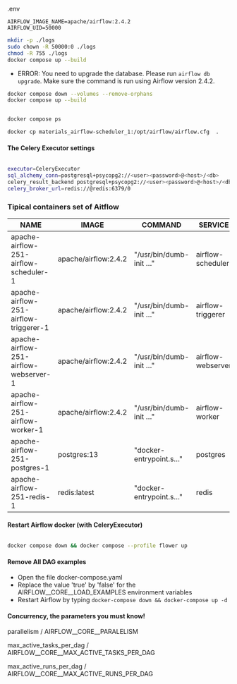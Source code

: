 .env
```env
AIRFLOW_IMAGE_NAME=apache/airflow:2.4.2
AIRFLOW_UID=50000
```

```bash
mkdir -p ./logs
sudo chown -R 50000:0 ./logs
chmod -R 755 ./logs
docker compose up --build
```

- ERROR: You need to upgrade the database. Please run `airflow db upgrade`. Make sure the command is run using Airflow version 2.4.2.

```bash
docker compose down --volumes --remove-orphans
docker compose up --build


docker compose ps

docker cp materials_airflow-scheduler_1:/opt/airflow/airflow.cfg  .

```


#### The Celery Executor settings
```bash

executor=CeleryExecutor
sql_alchemy_conn=postgresql+psycopg2://<user><password>@<host>/<db>
celery_result_backend postgresql+psycopg2://<user><password>@<host>/<db>
celery_broker_url=redis://@redis:6379/0
```


### Tipical containers set of Aitflow

| NAME                                     | IMAGE                  | COMMAND                     | SERVICE             | CREATED     | STATUS              | PORTS                                           |
|------------------------------------------|-------------------------|------------------------------|---------------------|-------------|---------------------|--------------------------------------------------|
| apache-airflow-251-airflow-scheduler-1   | apache/airflow:2.4.2   | "/usr/bin/dumb-init …"      | airflow-scheduler   | 3 days ago  | Up 3 hours (healthy) | 8080/tcp                                        |
| apache-airflow-251-airflow-triggerer-1   | apache/airflow:2.4.2   | "/usr/bin/dumb-init …"      | airflow-triggerer   | 3 days ago  | Up 3 hours (healthy) | 8080/tcp                                        |
| apache-airflow-251-airflow-webserver-1   | apache/airflow:2.4.2   | "/usr/bin/dumb-init …"      | airflow-webserver   | 3 days ago  | Up 3 hours (healthy) | 0.0.0.0:8080->8080/tcp, [::]:8080->8080/tcp     |
| apache-airflow-251-airflow-worker-1      | apache/airflow:2.4.2   | "/usr/bin/dumb-init …"      | airflow-worker      | 3 days ago  | Up 3 hours (healthy) | 8080/tcp                                        |
| apache-airflow-251-postgres-1            | postgres:13            | "docker-entrypoint.s…"      | postgres            | 3 days ago  | Up 3 hours (healthy) | 5432/tcp                                        |
| apache-airflow-251-redis-1               | redis:latest           | "docker-entrypoint.s…"      | redis               | 3 days ago  | Up 3 hours (healthy) | 6379/tcp                                        |


#### Restart Airflow docker (with CeleryExecutor)

```bash

docker compose down && docker compose --profile flower up

```


#### Remove All DAG examples

- Open the file docker-compose.yaml
- Replace the value 'true' by 'false' for the AIRFLOW__CORE__LOAD_EXAMPLES environment variables
- Restart Airflow by typing `docker-compose down && docker-compose up -d `


####  Concurrency, the parameters you must know!

parallelism / AIRFLOW__CORE__PARALELISM

max_active_tasks_per_dag / AIRFLOW__CORE__MAX_ACTIVE_TASKS_PER_DAG

max_active_runs_per_dag / AIRFLOW__CORE__MAX_ACTIVE_RUNS_PER_DAG